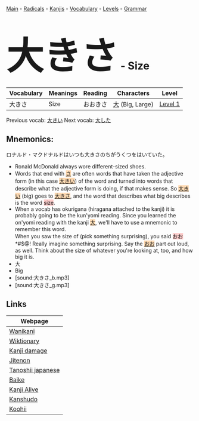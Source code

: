 <style> bigfont {font-size: 100px}</style>
[Main](../README.md) -
[Radicals](../radicals.md) -
[Kanjis](../kanjis.md) -
[Vocabulary](../vocabulary.md) -
[Levels](../levels.md) -
[Grammar](../grammar.md)
# <bigfont> 大きさ</bigfont> - Size 

| Vocabulary | Meanings | Reading | Characters | Level |
| --- | --- | --- | --- | --- |
| 大きさ | Size | おおきさ |  [大](../kanjis/大.md) (Big, Large) | [Level 1](../levels/wk_level1.md) |

Previous vocab: [大きい](大きい.md) Next vocab: [大した](大した.md) 

## Mnemonics:
ロナルド・マクドナルドはいつも大きさのちがうくつをはいていた。
* Ronald McDonald always wore different-sized shoes.
* Words that end with <span style="background-color:#fed8b1"> [さ](https://jisho.org/search/さ)</span> are often words that have taken the adjective form (in this case <span style="background-color:#fed8b1"> [大きい]([大](https://jisho.org/search/大)きい)</span>) of the word and turned into words that describe what the adjective form is doing, if that makes sense. So <span style="background-color:#fed8b1"> [大きい]([大](https://jisho.org/search/大)きい)</span> (big) goes to <span style="background-color:#fed8b1"> [大きさ]([大](https://jisho.org/search/大)きさ)</span>, and the word that describes what big describes is the word <span style="background-color:#ffcccb"> size</span>.
* When a vocab has okurigana (hiragana attached to the kanji) it is probably going to be the kun'yomi reading. Since you learned the on'yomi reading with the kanji <span style="background-color:#fed8b1"> [大](https://jisho.org/search/大)</span>, we'll have to use a mnemonic to remember this word.<br />When you saw the size of (pick something surprising), you said <span style="background-color:#ffcccb"> おお</span> *#$@! Really imagine something surprising. Say the <span style="background-color:#fed8b1"> [おお](https://jisho.org/search/おお)</span> part out loud, as well. Think about the size of whatever you're looking at, too, and how big it is.
* 大
* Big
* [sound:大きさ_b.mp3]
* [sound:大きさ_g.mp3]


## Links 

| Webpage |
| --- |
| [Wanikani          ](https://www.wanikani.com/kanji/大きさ) |
| [Wiktionary        ](https://en.wiktionary.org/wiki/大きさ) |
| [Kanji damage      ](http://www.kanjidamage.com/kanji/search?utf8=✓&q=大きさ) |
| [Jitenon           ](https://jitenon.com/kanji/大きさ) |
| [Tanoshii japanese ](https://www.tanoshiijapanese.com/dictionary/kanji.cfm?k=大きさ) |
| [Baike             ](https://baike.baidu.com/item/大きさ) |
| [Kanji Alive       ](https://app.kanjialive.com/大きさ) |
| [Kanshudo          ](https://www.kanshudo.com/searchmn?q=大きさ) |
| [Koohii            ](https://kanji.koohii.com/study/kanji/大きさ) |

